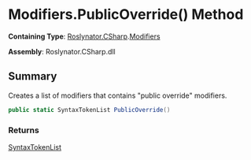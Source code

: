 # Modifiers\.PublicOverride\(\) Method

**Containing Type**: [Roslynator.CSharp](../../README.md)\.[Modifiers](../README.md)

**Assembly**: Roslynator\.CSharp\.dll

## Summary

Creates a list of modifiers that contains "public override" modifiers\.

```csharp
public static SyntaxTokenList PublicOverride()
```

### Returns

[SyntaxTokenList](https://docs.microsoft.com/en-us/dotnet/api/microsoft.codeanalysis.syntaxtokenlist)

